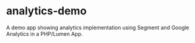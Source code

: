 # analytics-demo
A demo app showing analytics implementation using Segment and Google Analytics in a PHP/Lumen App.
